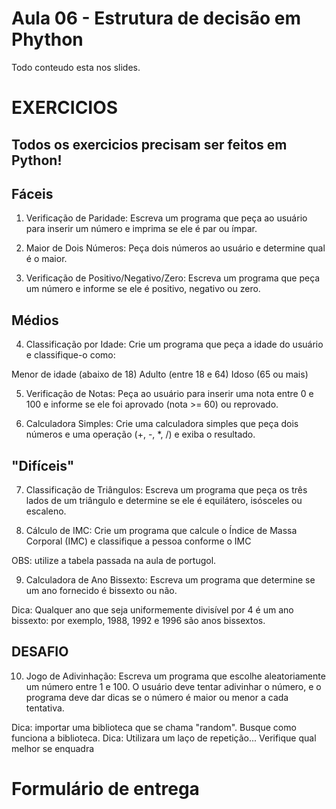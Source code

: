 # Aula 06 - Estrutura de decisão em Phython

Todo conteudo esta nos slides.

# EXERCICIOS
## Todos os exercicios precisam ser feitos em Python!

## Fáceis

1. Verificação de Paridade: Escreva um programa que peça ao usuário para inserir um número e imprima se ele é par ou ímpar.

2. Maior de Dois Números: Peça dois números ao usuário e determine qual é o maior.

3. Verificação de Positivo/Negativo/Zero: Escreva um programa que peça um número e informe se ele é positivo, negativo ou zero.

## Médios

4. Classificação por Idade: Crie um programa que peça a idade do usuário e classifique-o como:

Menor de idade (abaixo de 18)
Adulto (entre 18 e 64)
Idoso (65 ou mais)

5. Verificação de Notas: Peça ao usuário para inserir uma nota entre 0 e 100 e informe se ele foi aprovado (nota >= 60) ou reprovado.

6. Calculadora Simples: Crie uma calculadora simples que peça dois números e uma operação (+, -, *, /) e exiba o resultado.

## "Difíceis"

7. Classificação de Triângulos: Escreva um programa que peça os três lados de um triângulo e determine se ele é equilátero, isósceles ou escaleno.

8. Cálculo de IMC: Crie um programa que calcule o Índice de Massa Corporal (IMC) e classifique a pessoa conforme o IMC

OBS: utilize a tabela passada na aula de portugol.

9. Calculadora de Ano Bissexto: Escreva um programa que determine se um ano fornecido é bissexto ou não.

Dica: Qualquer ano que seja uniformemente divisível por 4 é um ano bissexto: por exemplo, 1988, 1992 e 1996 são anos bissextos.

## DESAFIO

10. Jogo de Adivinhação: Escreva um programa que escolhe aleatoriamente um número entre 1 e 100. O usuário deve tentar adivinhar o número, e o programa deve dar dicas se o número é maior ou menor a cada tentativa.

Dica: importar uma biblioteca que se chama "random". Busque como funciona a biblioteca.
Dica: Utilizara um laço de repetição... Verifique qual melhor se enquadra


# Formulário de entrega

